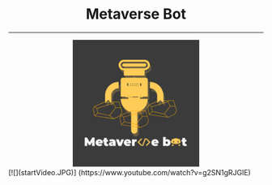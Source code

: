 <center><h1>Metaverse Bot</h1></center>
<hr/>
<center><img src="MetaverseBot_logo_byCharlie.PNG" width="250" height="250"></center>
[![](startVideo.JPG)]
(https://www.youtube.com/watch?v=g2SN1gRJGlE)
